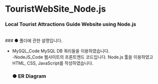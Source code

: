 # TouristWebSite_Node.js
<h3>Local Tourist Attractions Guide Website using Node.js</h3>

<BR>
 ### ● 폴더에 관한 설명입니다.

- MySQL_Code
MySQL DB 쿼리들을 이용하였습니다.<BR>
-NodeJS_Code
웹사이트의 프론트엔드 코드입니다.
Node.js 툴을 이용하였고 HTML, CSS, JavaScript를 작성하였습니다.<BR>
  
  ### ● ER Diagram
  

